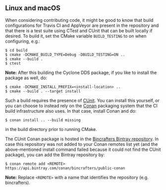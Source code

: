 ## Linux and macOS

When considering contributing code, it might be good to know that build configurations for Travis CI and AppVeyor are present in the repository and that there is a test suite using CTest and CUnit that can be built locally if desired. To build it, set the CMake variable   `BUILD_TESTING` to on when configuring, e.g.:

```
$ cd build
$ cmake -DCMAKE_BUILD_TYPE=Debug -DBUILD_TESTING=ON ..
$ cmake --build .
$ ctest
```


**Note:** After this building the Cyclone DDS package, if you like to install the package as well, do:

```
$ cmake -DCMAKE_INSTALL_PREFIX=<install-location> ..
$ cmake --build . --target install
```


Such a build requires the presence of [CUnit](http://cunit.sourceforge.net/). You can install this yourself, or you can choose to instead rely on the [Conan](https://conan.io/) packaging system that the CI build infrastructure also uses. In that case, install Conan and do:

```
$ conan install .. --build missing
```

in the build directory prior to running CMake.

The CUnit Conan package is hosted in the [Bincrafters Bintray repository](https://bintray.com/bincrafters/public-conan). In case this repository was not added to your Conan remotes list yet (and the above-mentioned install command failed because it could not find the CUnit package), you can add the Bintray repository by:

```
$ conan remote add <REMOTE> https://api.bintray.com/conan/bincrafters/public-conan
```


**Note:** Replace `<REMOTE>` with a name that identifies the repository (e.g. bincrafters).